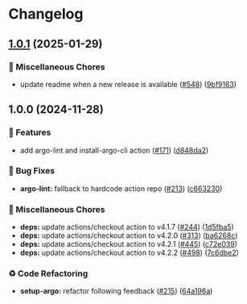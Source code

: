 # Changelog

## [1.0.1](https://github.com/grafana/shared-workflows/compare/argo-lint-v1.0.0...argo-lint-v1.0.1) (2025-01-29)


### 🔧 Miscellaneous Chores

* update readme when a new release is available ([#548](https://github.com/grafana/shared-workflows/issues/548)) ([9bf9163](https://github.com/grafana/shared-workflows/commit/9bf9163126c44247bcee6b6b9390eb488f9ead53))

## 1.0.0 (2024-11-28)


### 🎉 Features

* add argo-lint and install-argo-cli action ([#171](https://github.com/grafana/shared-workflows/issues/171)) ([d848da2](https://github.com/grafana/shared-workflows/commit/d848da21d310b2a847a73457059b5a2d93d9f154))


### 🐛 Bug Fixes

* **argo-lint:** fallback to hardcode action repo ([#213](https://github.com/grafana/shared-workflows/issues/213)) ([c663230](https://github.com/grafana/shared-workflows/commit/c6632305ef48112fe6b1aad26ecf2b32a743bda9))


### 🔧 Miscellaneous Chores

* **deps:** update actions/checkout action to v4.1.7 ([#244](https://github.com/grafana/shared-workflows/issues/244)) ([1d5fba5](https://github.com/grafana/shared-workflows/commit/1d5fba52e7cb2780dfd1af758e1d84e35ce6e8f7))
* **deps:** update actions/checkout action to v4.2.0 ([#313](https://github.com/grafana/shared-workflows/issues/313)) ([ba6268c](https://github.com/grafana/shared-workflows/commit/ba6268c6beef0ab5b461f45eef4cfe1b4e6d6013))
* **deps:** update actions/checkout action to v4.2.1 ([#445](https://github.com/grafana/shared-workflows/issues/445)) ([c72e039](https://github.com/grafana/shared-workflows/commit/c72e039d656ea7db5cbcfd98dffd0f8554e1f029))
* **deps:** update actions/checkout action to v4.2.2 ([#498](https://github.com/grafana/shared-workflows/issues/498)) ([7c6dbe2](https://github.com/grafana/shared-workflows/commit/7c6dbe23c5fd8f3ab5863fb0e3f9d95de621b746))


### ♻️ Code Refactoring

* **setup-argo:** refactor following feedback ([#215](https://github.com/grafana/shared-workflows/issues/215)) ([64a196a](https://github.com/grafana/shared-workflows/commit/64a196a127bcfe135cf6152a387db2024efc3044))
